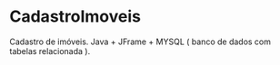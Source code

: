 # CadastroImoveis
Cadastro de imóveis. Java   + JFrame + MYSQL  ( banco de dados com tabelas relacionada ).
